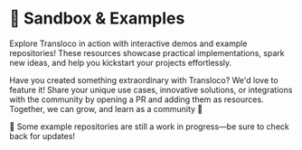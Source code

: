 # 🧪 Sandbox & Examples

Explore Transloco in action with interactive demos and example repositories! These resources showcase practical implementations, spark new ideas, and help you kickstart your projects effortlessly.

Have you created something extraordinary with Transloco? We'd love to feature it! Share your unique use cases, innovative solutions, or integrations with the community by opening a PR and adding them as resources. Together, we can grow, and learn as a community 🤝

🚧 Some example repositories are still a work in progress—be sure to check back for updates!
